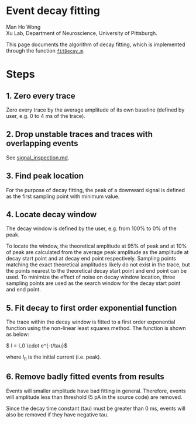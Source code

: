 # Event decay fitting

Man Ho Wong  
Xu Lab, Department of Neuroscience, University of Pittsburgh.

This page documents the algorithm of decay fitting, which is implemented through the function [`fitDecay.m`](../../functions/kinetics/fitDecay.m).

# Steps

## 1. Zero every trace

Zero every trace by the average amplitude of its own baseline (defined by user, e.g. 0 to 4 ms of the trace).

## 2. Drop unstable traces and traces with overlapping events

See [signal_inspection.md](../signal_processing_algorithms/signal_inspection.md).

## 3. Find peak location

For the purpose of decay fitting, the peak of a downward signal is defined as the first sampling point with minimum value.

## 4. Locate decay window

The decay window is defined by the user, e.g. from 100% to 0% of the peak.

To locate the window, the theoretical amplitude at 95% of peak and at 10% of peak are calculated from the average peak amplitude as the amplitude at decay start point and at decay end point respectively. Sampling points matching the exact theoretical amplitudes likely do not exist in the trace, but the points nearest to the theoretical decay start point and end point can be used. To minimize the effect of noise on decay window location, three sampling points are used as the search window for the decay start point and end point.

## 5. Fit decay to first order exponential function

The trace within the decay window is fitted to a first order exponential function using the non-linear least squares method. The function is shown as below:

$ I = I_0 \cdot e^{-t/tau}$ 

where $I_0$ is the initial current (i.e. peak).

## 6. Remove badly fitted events from results

Events will smaller amplitude have bad fitting in general. Therefore, events will amplitude less than threshold (5 pA in the source code) are removed.

Since the decay time constant (tau) must be greater than 0 ms, events will also be removed if they have negative tau.


